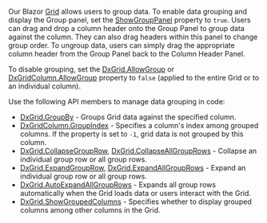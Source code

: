 Our Blazor [Grid](https://docs.devexpress.com/Blazor/DevExpress.Blazor.DxGrid) allows users to group data. To enable data grouping and display the Group panel, set the [ShowGroupPanel](https://docs.devexpress.com/Blazor/DevExpress.Blazor.DxGrid.ShowGroupPanel) property to `true`. Users can drag and drop a column header onto the Group Panel to group data against the column. They can also drag headers within this panel to change group order. To ungroup data, users can simply drag the appropriate column header from the Group Panel back to the Column Header Panel.

To disable grouping, set the [DxGrid.AllowGroup](https://docs.devexpress.com/Blazor/DevExpress.Blazor.DxGrid.AllowGroup) or [DxGridColumn.AllowGroup](https://docs.devexpress.com/Blazor/DevExpress.Blazor.DxGridColumn.AllowGroup) property to `false` (applied to the entire Grid or to an individual column). 

Use the following API members to manage data grouping in code:

* [DxGrid.GroupBy](https://docs.devexpress.com/Blazor/DevExpress.Blazor.DxGrid.GroupBy) - Groups Grid data against the specified column. 
* [DxGridColumn.GroupIndex](https://docs.devexpress.com/Blazor/DevExpress.Blazor.DxGrid.GroupIndex) - Specifies a column's index among grouped columns. If the property is set to `-1`, grid data is not grouped by this column. 
* [DxGrid.CollapseGroupRow](https://docs.devexpress.com/Blazor/DevExpress.Blazor.DxGrid.CollapseGroupRow), [DxGrid.CollapseAllGroupRows](https://docs.devexpress.com/Blazor/DevExpress.Blazor.DxGrid.CollapseAllGroupRows)  - Collapse an individual group row or all group rows. 
* [DxGrid.ExpandGroupRow](https://docs.devexpress.com/Blazor/DevExpress.Blazor.DxGrid.ExpandGroupRow), [DxGrid.ExpandAllGroupRows](https://docs.devexpress.com/Blazor/DevExpress.Blazor.DxGrid.ExpandAllGroupRows) - Expand an individual group row or all group rows. 
* [DxGrid.AutoExpandAllGroupRows](https://docs.devexpress.com/Blazor/DevExpress.Blazor.DxGrid.AutoExpandAllGroupRows) - Expands all group rows automatically when the Grid loads data or users interact with the Grid. 
* [DxGrid.ShowGroupedColumns](https://docs.devexpress.com/Blazor/DevExpress.Blazor.DxGrid.ShowGroupedColumns) - Specifies whether to display grouped columns among other columns in the Grid.  
